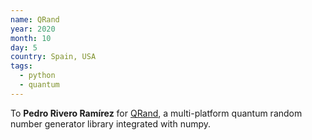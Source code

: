 ```yaml
---
name: QRand
year: 2020
month: 10
day: 5
country: Spain, USA 
tags:
  - python
  - quantum
---
```

To **Pedro Rivero Ramírez** for [QRand](https://github.com/pedrorrivero/qrand/), a multi-platform quantum random number generator library integrated with numpy.
